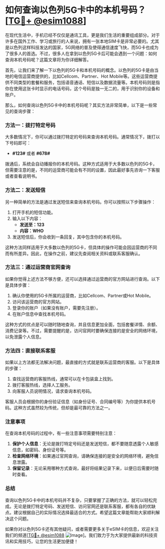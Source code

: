 # 如何查询以色列5G卡中的本机号码？[[TG💪+ @esim1088](https://t.me/s/esim1088)]

在现代生活中，手机已经不仅仅是通讯工具，更是我们生活的重要组成部分。对于许多在国外工作、学习或旅行的人来说，拥有一张本地SIM卡是非常必要的。尤其是以色列这样科技发达的国家，5G网络的普及使得通信速度飞快，而5G卡也成为了很多人的首选。不过，很多人在拿到以色列5G卡后可能会遇到一个问题：如何查询本机号码呢？这篇文章将为你详细解答。

首先，让我们来了解一下以色列的5G卡和本机号码的概念。以色列的5G卡是由当地的电信运营商提供的，比如Cellcom、Partner、Hot Mobile等。这些运营商提供不同类型的套餐和服务，包括语音通话、短信以及数据流量等。本机号码则是指你在使用这张卡时显示的电话号码，这个号码是独一无二的，用于识别你的设备和账户。

那么，如何查询以色列5G卡中的本机号码呢？其实方法非常简单，以下是一些常见的查询步骤：

### 方法一：拨打特定号码

大多数情况下，你可以通过拨打特定的号码来查询本机号码。通常情况下，拨打以下号码即可：

- **#123#** 或者 **#678#**

拨通后，系统会自动播报你的本机号码。这种方式适用于大多数以色列的5G卡，但需要注意的是，不同的运营商可能会有不同的设置，因此最好事先咨询一下客服或者查看说明书。

### 方法二：发送短信

另一种简单的方法是通过发送短信来查询本机号码。你可以按照以下步骤操作：

1. 打开手机的短信功能。
2. 输入以下内容：
   - **发送至：123**
   - **内容：WHO**
3. 发送短信后，你会收到一条回复，其中包含你的本机号码。

这种方法同样适用于大多数以色列的5G卡，但具体的操作可能会因运营商的不同而有所差异。因此，在操作之前，建议先查阅相关资料或联系客服确认。

### 方法三：通过运营商官网查询

如果你觉得上述方法不够方便，还可以选择通过运营商的官方网站进行查询。以下是具体步骤：

1. 确认你使用的5G卡所属的运营商，比如Cellcom、Partner或Hot Mobile。
2. 访问该运营商的官方网站。
3. 登录你的账户（如果没有账户，需要先注册）。
4. 在账户信息中查找本机号码。

这种方式的优点是可以随时随地查询，并且信息更加全面，包括套餐详情、余额、消费记录等。不过，需要提醒的是，访问官网时要确保连接的是安全的网络环境，以免泄露个人信息。

### 方法四：直接联系客服

如果以上方法都无法解决问题，最直接的方式就是联系运营商的客服。以下是具体的步骤：

1. 查找运营商的客服热线，通常可以在卡包装盒上找到。
2. 拨打客服热线，选择人工服务。
3. 向客服人员说明情况，请求查询本机号码。

客服人员会根据你的身份验证信息（如身份证号、合同编号等）为你提供本机号码。这种方式虽然较为传统，但却是最可靠的方法之一。

### 注意事项

在查询本机号码的过程中，有一些注意事项需要特别注意：

1. **保护个人信息**：无论是拨打特定号码还是发送短信，都不要随意透露个人敏感信息，如密码、身份证号等。
2. **检查网络环境**：如果通过官网查询，请确保连接的是安全的网络环境，避免信息泄露。
3. **保留记录**：无论采用哪种方式查询，最好将结果记录下来，以便日后需要时随时查看。

### 总结

查询以色列5G卡中的本机号码并不复杂，只要掌握了正确的方法，就可以轻松完成。无论是拨打特定号码、发送短信、访问官网还是联系客服，都有各自的优缺点。建议根据自己的实际情况选择最适合的方式。希望这篇文章能帮助大家顺利解决这个问题。

如果你对以色列5G卡还有其他疑问，或者需要更多关于eSIM卡的信息，欢迎关注我们的频道[[TG💪+ @esim1088](https://t.me/s/esim1088) ![Image](https://i.postimg.cc/4NQfJmqS/Snipaste-2025-05-13-00-14-12.png)]。我们致力于为大家提供最新的科技资讯和实用技巧，让您的生活更加便捷！